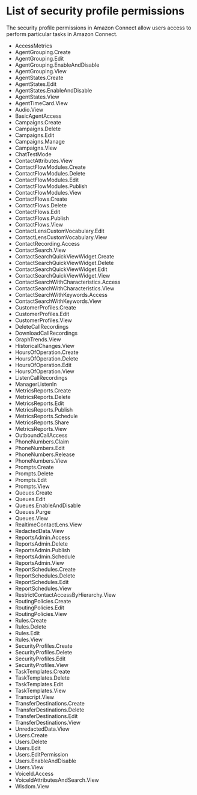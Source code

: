 # List of security profile permissions<a name="security-profile-list"></a>

The security profile permissions in Amazon Connect allow users access to perform particular tasks in Amazon Connect\.
+ AccessMetrics
+ AgentGrouping\.Create
+ AgentGrouping\.Edit
+ AgentGrouping\.EnableAndDisable
+ AgentGrouping\.View
+ AgentStates\.Create
+ AgentStates\.Edit
+ AgentStates\.EnableAndDisable
+ AgentStates\.View
+ AgentTimeCard\.View
+ Audio\.View
+ BasicAgentAccess
+ Campaigns\.Create
+ Campaigns\.Delete
+ Campaigns\.Edit
+ Campaigns\.Manage
+ Campaigns\.View
+ ChatTestMode
+ ContactAttributes\.View
+ ContactFlowModules\.Create
+ ContactFlowModules\.Delete
+ ContactFlowModules\.Edit
+ ContactFlowModules\.Publish
+ ContactFlowModules\.View
+ ContactFlows\.Create
+ ContactFlows\.Delete
+ ContactFlows\.Edit
+ ContactFlows\.Publish
+ ContactFlows\.View
+ ContactLensCustomVocabulary\.Edit
+ ContactLensCustomVocabulary\.View
+ ContactRecording\.Access
+ ContactSearch\.View
+ ContactSearchQuickViewWidget\.Create
+ ContactSearchQuickViewWidget\.Delete
+ ContactSearchQuickViewWidget\.Edit
+ ContactSearchQuickViewWidget\.View
+ ContactSearchWithCharacteristics\.Access
+ ContactSearchWithCharacteristics\.View
+ ContactSearchWithKeywords\.Access
+ ContactSearchWithKeywords\.View
+ CustomerProfiles\.Create
+ CustomerProfiles\.Edit
+ CustomerProfiles\.View
+ DeleteCallRecordings
+ DownloadCallRecordings
+ GraphTrends\.View
+ HistoricalChanges\.View
+ HoursOfOperation\.Create
+ HoursOfOperation\.Delete
+ HoursOfOperation\.Edit
+ HoursOfOperation\.View
+ ListenCallRecordings
+ ManagerListenIn
+ MetricsReports\.Create
+ MetricsReports\.Delete
+ MetricsReports\.Edit
+ MetricsReports\.Publish
+ MetricsReports\.Schedule
+ MetricsReports\.Share
+ MetricsReports\.View
+ OutboundCallAccess
+ PhoneNumbers\.Claim
+ PhoneNumbers\.Edit
+ PhoneNumbers\.Release
+ PhoneNumbers\.View
+ Prompts\.Create
+ Prompts\.Delete
+ Prompts\.Edit
+ Prompts\.View
+ Queues\.Create
+ Queues\.Edit
+ Queues\.EnableAndDisable
+ Queues\.Purge
+ Queues\.View
+ RealtimeContactLens\.View
+ RedactedData\.View
+ ReportsAdmin\.Access
+ ReportsAdmin\.Delete
+ ReportsAdmin\.Publish
+ ReportsAdmin\.Schedule
+ ReportsAdmin\.View
+ ReportSchedules\.Create
+ ReportSchedules\.Delete
+ ReportSchedules\.Edit
+ ReportSchedules\.View
+ RestrictContactAccessByHierarchy\.View
+ RoutingPolicies\.Create
+ RoutingPolicies\.Edit
+ RoutingPolicies\.View
+ Rules\.Create
+ Rules\.Delete
+ Rules\.Edit
+ Rules\.View
+ SecurityProfiles\.Create
+ SecurityProfiles\.Delete
+ SecurityProfiles\.Edit
+ SecurityProfiles\.View
+ TaskTemplates\.Create
+ TaskTemplates\.Delete
+ TaskTemplates\.Edit
+ TaskTemplates\.View
+ Transcript\.View
+ TransferDestinations\.Create
+ TransferDestinations\.Delete
+ TransferDestinations\.Edit
+ TransferDestinations\.View
+ UnredactedData\.View
+ Users\.Create
+ Users\.Delete
+ Users\.Edit
+ Users\.EditPermission
+ Users\.EnableAndDisable
+ Users\.View
+ VoiceId\.Access
+ VoiceIdAttributesAndSearch\.View
+ Wisdom\.View